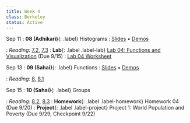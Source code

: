 ```yaml
---
title: Week 4
class: Berkeley
status: Active
---
```


Sep 11
: **08 (Adhikari)**{: .label} Histograms
  : [Slides](https://docs.google.com/presentation/d/1lXiEZIQxrStRHid8ZzoiRvjFzgfTUxsp_YueDDOQB-Q/edit?usp=sharing) &#8226; [Demos](https://data8.datahub.berkeley.edu/hub/user-redirect/git-pull?repo=https%3A%2F%2Fgithub.com%2Fdata-8%2Fmaterials-fa23&urlpath=tree%2Fmaterials-fa23%2Flec%2Flec08%2Flec08.ipynb&branch=main)
   <!-- &#8226; [Video](https://bcourses.berkeley.edu/courses/1528314/external_tools/78985) -->
: *Reading:* [7.2](https://inferentialthinking.com/chapters/07/2/Visualizing_Numerical_Distributions.html), [7.3](https://inferentialthinking.com/chapters/07/3/Overlaid_Graphs.html)
: **Lab**{: .label .label-lab} [Lab 04: Functions and Visualization](https://data8.datahub.berkeley.edu/hub/user-redirect/git-pull?repo=https%3A%2F%2Fgithub.com%2Fdata-8%2Fmaterials-fa23&urlpath=tree%2Fmaterials-fa23%2Flab%2Flab04%2Flab04.ipynb) (Due 9/15)
  : [Lab 04 Worksheet](https://drive.google.com/file/d/1G7m-6Y6B5dh0kGvtgaw7lPYDHQidMxnG/view?usp=drive_link)

Sep 13
: **09 (Sahai)**{: .label} Functions
  : [Slides](https://docs.google.com/presentation/d/1pxckdjqKbDLvNWu7MqibXzZlLrChluMi3dKritLHu4c/edit?usp=sharing) &#8226; [Demos](https://data8.datahub.berkeley.edu/hub/user-redirect/git-pull?repo=https%3A%2F%2Fgithub.com%2Fdata-8%2Fmaterials-fa23&urlpath=tree%2Fmaterials-fa23%2Flec%2Flec09%2Flec09.ipynb&branch=main)
   <!-- &#8226; [Video](https://bcourses.berkeley.edu/courses/1528314/external_tools/78985) -->
: *Reading:* [8](https://inferentialthinking.com/chapters/08/Functions_and_Tables.html), [8.1](https://inferentialthinking.com/chapters/08/1/Applying_a_Function_to_a_Column.html)


Sep 15
: **10 (Sahai)**{: .label} Groups
  <!-- : [Slides]() &#8226; [Demos]()-->
   <!-- &#8226; [Video](https://bcourses.berkeley.edu/courses/1528314/external_tools/78985) -->
: *Reading:* [8.2](https://inferentialthinking.com/chapters/08/2/Classifying_by_One_Variable.html), [8.3](https://inferentialthinking.com/chapters/08/3/Cross-Classifying_by_More_than_One_Variable.html)
: **Homework**{: .label .label-homework} Homework 04 (Due 9/20)
: **Project**{: .label .label-project} Project 1: World Population and Poverty (Due 9/29, Checkpoint 9/22)

